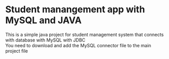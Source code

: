 # Student manangement app with MySQL and JAVA
This is a simple java project for student management system that connects with database with MySQL with JDBC
<br>
You need to download and add the MySQL connector file to the main project file
